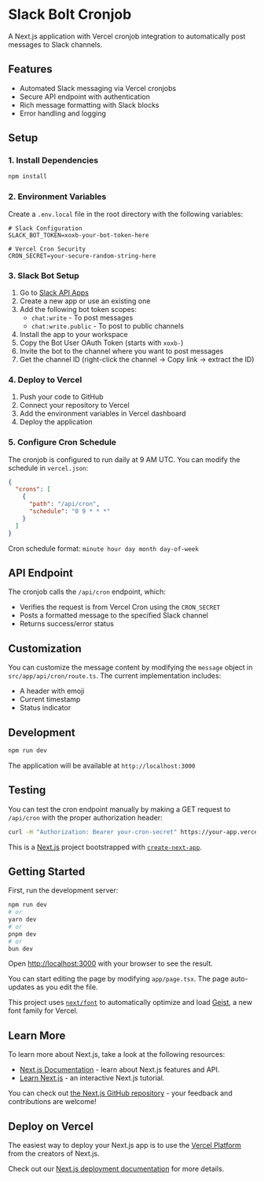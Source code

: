 # Slack Bolt Cronjob

A Next.js application with Vercel cronjob integration to automatically post messages to Slack channels.

## Features

- Automated Slack messaging via Vercel cronjobs
- Secure API endpoint with authentication
- Rich message formatting with Slack blocks
- Error handling and logging

## Setup

### 1. Install Dependencies

```bash
npm install
```

### 2. Environment Variables

Create a `.env.local` file in the root directory with the following variables:

```env
# Slack Configuration
SLACK_BOT_TOKEN=xoxb-your-bot-token-here

# Vercel Cron Security
CRON_SECRET=your-secure-random-string-here
```

### 3. Slack Bot Setup

1. Go to [Slack API Apps](https://api.slack.com/apps)
2. Create a new app or use an existing one
3. Add the following bot token scopes:
   - `chat:write` - To post messages
   - `chat:write.public` - To post to public channels
4. Install the app to your workspace
5. Copy the Bot User OAuth Token (starts with `xoxb-`)
6. Invite the bot to the channel where you want to post messages
7. Get the channel ID (right-click the channel → Copy link → extract the ID)

### 4. Deploy to Vercel

1. Push your code to GitHub
2. Connect your repository to Vercel
3. Add the environment variables in Vercel dashboard
4. Deploy the application

### 5. Configure Cron Schedule

The cronjob is configured to run daily at 9 AM UTC. You can modify the schedule in `vercel.json`:

```json
{
  "crons": [
    {
      "path": "/api/cron",
      "schedule": "0 9 * * *"
    }
  ]
}
```

Cron schedule format: `minute hour day month day-of-week`

## API Endpoint

The cronjob calls the `/api/cron` endpoint, which:

- Verifies the request is from Vercel Cron using the `CRON_SECRET`
- Posts a formatted message to the specified Slack channel
- Returns success/error status

## Customization

You can customize the message content by modifying the `message` object in `src/app/api/cron/route.ts`. The current implementation includes:

- A header with emoji
- Current timestamp
- Status indicator

## Development

```bash
npm run dev
```

The application will be available at `http://localhost:3000`

## Testing

You can test the cron endpoint manually by making a GET request to `/api/cron` with the proper authorization header:

```bash
curl -H "Authorization: Bearer your-cron-secret" https://your-app.vercel.app/api/cron
```

This is a [Next.js](https://nextjs.org) project bootstrapped with [`create-next-app`](https://nextjs.org/docs/app/api-reference/cli/create-next-app).

## Getting Started

First, run the development server:

```bash
npm run dev
# or
yarn dev
# or
pnpm dev
# or
bun dev
```

Open [http://localhost:3000](http://localhost:3000) with your browser to see the result.

You can start editing the page by modifying `app/page.tsx`. The page auto-updates as you edit the file.

This project uses [`next/font`](https://nextjs.org/docs/app/building-your-application/optimizing/fonts) to automatically optimize and load [Geist](https://vercel.com/font), a new font family for Vercel.

## Learn More

To learn more about Next.js, take a look at the following resources:

- [Next.js Documentation](https://nextjs.org/docs) - learn about Next.js features and API.
- [Learn Next.js](https://nextjs.org/learn) - an interactive Next.js tutorial.

You can check out [the Next.js GitHub repository](https://github.com/vercel/next.js) - your feedback and contributions are welcome!

## Deploy on Vercel

The easiest way to deploy your Next.js app is to use the [Vercel Platform](https://vercel.com/new?utm_medium=default-template&filter=next.js&utm_source=create-next-app&utm_campaign=create-next-app-readme) from the creators of Next.js.

Check out our [Next.js deployment documentation](https://nextjs.org/docs/app/building-your-application/deploying) for more details.
